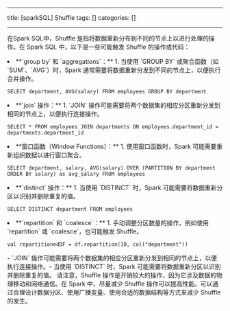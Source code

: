 
--- 
title:  [sparkSQL] Shuffle 
tags: []
categories: [] 

---
在Spark SQL中，Shuffle 是指将数据重新分布到不同的节点上以进行处理的操作。在 Spark SQL 中，以下是一些可能触发 Shuffle 的操作或代码：
<li> **`group by` 和 `aggregations`：** 
  1. 当使用 `GROUP BY` 或聚合函数（如 `SUM`、`AVG`）时，Spark 通常需要将数据重新分发到不同的节点上，以便执行合并操作。 <pre><code class="prism language-sql">SELECT department, AVG(salary) FROM employees GROUP BY department
</code></pre> </li><li> **`join` 操作：** 
  1. `JOIN` 操作可能需要将两个数据集的相应分区重新分发到相同的节点上，以便执行连接操作。 <pre><code class="prism language-sql">SELECT * FROM employees JOIN departments ON employees.department_id = departments.department_id
</code></pre> </li><li> **窗口函数（Window Functions）：** 
  1. 使用窗口函数时，Spark 可能需要重新组织数据以进行窗口聚合。 <pre><code class="prism language-sql">SELECT department, salary, AVG(salary) OVER (PARTITION BY department ORDER BY salary) as avg_salary FROM employees
</code></pre> </li><li> **`distinct` 操作：** 
  1. 当使用 `DISTINCT` 时，Spark 可能需要将数据重新分区以识别并删除重复的值。 <pre><code class="prism language-sql">SELECT DISTINCT department FROM employees
</code></pre> </li><li> **`repartition` 和 `coalesce`：** 
  1. 手动调整分区数量的操作，例如使用 `repartition` 或 `coalesce`，也可能触发 Shuffle。 <pre><code class="prism language-scala">val repartitionedDF = df.repartition(10, col("department"))
</code></pre> </li>- `JOIN` 操作可能需要将两个数据集的相应分区重新分发到相同的节点上，以便执行连接操作。- 当使用 `DISTINCT` 时，Spark 可能需要将数据重新分区以识别并删除重复的值。
请注意，Shuffle 操作是开销较大的操作，因为它涉及数据的物理移动和网络通信。在 Spark 中，尽量减少 Shuffle 操作可以提高性能。可以通过合理设计数据分区、使用广播变量、使用合适的数据结构等方式来减少 Shuffle 的发生。
